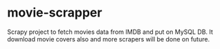 movie-scrapper
==============

Scrapy project to fetch movies data from IMDB and put on MySQL DB. It download movie covers also and more scrapers will be done on future.